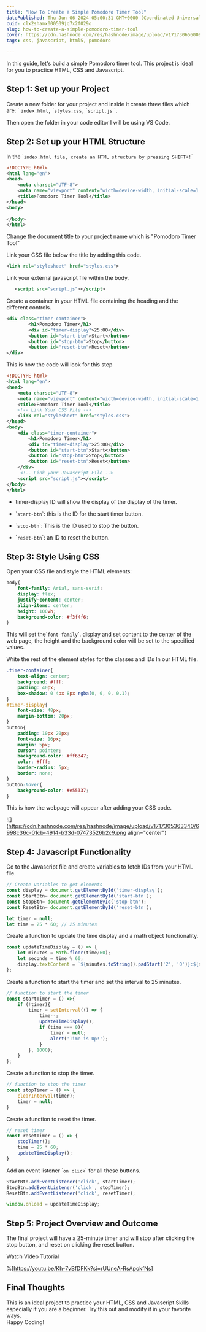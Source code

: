 ```yaml
---
title: "How To Create a Simple Pomodoro Timer Tool"
datePublished: Thu Jun 06 2024 05:00:31 GMT+0000 (Coordinated Universal Time)
cuid: clx2shamx000509jq7x2f029o
slug: how-to-create-a-simple-pomodoro-timer-tool
cover: https://cdn.hashnode.com/res/hashnode/image/upload/v1717306560095/765050ff-ce0f-4516-be85-c2f3c5defe9a.png
tags: css, javascript, html5, pomodoro

---
```


In this guide, let's build a simple Pomodoro timer tool. This project is ideal for you to practice HTML, CSS and Javascript.

## Step 1: Set up your Project

Create a new folder for your project and inside it create three files which are: \` `index.html,` \``styles.css,` \``script.js`\`\`.

Then open the folder in your code editor I will be using VS Code.

## Step 2: Set up your HTML Structure

In the \``index.html file, create an HTML structure by pressing SHIFT+!`\`

```xml
<!DOCTYPE html>
<html lang="en">
<head>
    <meta charset="UTF-8">
    <meta name="viewport" content="width=device-width, initial-scale=1.0">
    <title>Pomodoro Timer Tool</title>
</head>
<body>
   
</body>
</html>
```

Change the document title to your project name which is "Pomodoro Timer Tool"

Link your CSS file below the title by adding this code.

```xml
<link rel="stylesheet" href="styles.css">
```

Link your external javascript file within the body.

```xml
   <script src="script.js"></script>
```

Create a container in your HTML file containing the heading and the different controls.

```xml
<div class="timer-container">
        <h1>Pomodoro Timer</h1>
        <div id="timer-display">25:00</div>
        <button id="start-btn">Start</button>
        <button id="stop-btn">Stop</button>
        <button id="reset-btn">Reset</button>
</div>
```

This is how the code will look for this step

```xml
<!DOCTYPE html>
<html lang="en">
<head>
    <meta charset="UTF-8">
    <meta name="viewport" content="width=device-width, initial-scale=1.0">
    <title>Pomodoro Timer Tool</title>
    <!-- Link Your CSS File -->
    <link rel="stylesheet" href="styles.css">
</head>
<body>
    <div class="timer-container">
        <h1>Pomodoro Timer</h1>
        <div id="timer-display">25:00</div>
        <button id="start-btn">Start</button>
        <button id="stop-btn">Stop</button>
        <button id="reset-btn">Reset</button>
    </div>
     <!-- Link your Javascript File -->
    <script src="script.js"></script>
</body>
</html>
```

* timer-display ID will show the display of the display of the timer.
    
* \``start-btn`\`: this is the ID for the start timer button.
    
* \``stop-btn`\`: This is the ID used to stop the button.
    
* \``reset-btn`\`: an ID to reset the button.
    

## Step 3: Style Using CSS

Open your CSS file and style the HTML elements:

```css
body{
    font-family: Arial, sans-serif;
    display: flex;
    justify-content: center;
    align-items: center;
    height: 100vh;
    background-color: #f3f4f6;
}
```

This will set the\``font-family`\`. display and set content to the center of the web page, the height and the background color will be set to the specified values.

Write the rest of the element styles for the classes and IDs In our HTML file.

```css
.timer-container{
    text-align: center;
    background: #fff;
    padding: 40px;
    box-shadow: 0 4px 8px rgba(0, 0, 0, 0.1);
}
#timer-display{
    font-size: 48px;
    margin-bottom: 20px;
}
button{
    padding: 10px 20px;
    font-size: 16px;
    margin: 5px;
    cursor: pointer;
    background-color: #ff6347;
    color: #fff;
    border-radius: 5px;
    border: none;
}
button:hover{
    background-color: #e55337;
}
```

This is how the webpage will appear after adding your CSS code.

![](https://cdn.hashnode.com/res/hashnode/image/upload/v1717305363340/6998c36c-01cb-4914-b33d-07473526b2c9.png align="center")

## Step 4: Javascript Functionality

Go to the Javascript file and create variables to fetch IDs from your HTML file.

```javascript
// Create variables to get elements
const display = document.getElementById('timer-display');
const StartBtn= document.getElementById('start-btn');
const StopBtn= document.getElementById('stop-btn');
const ResetBtn= document.getElementById('reset-btn');

let timer = null;
let time = 25 * 60; // 25 minutes
```

Create a function to update the time display and a math object functionality.

```javascript
const updateTimeDisplay = () => {
    let minutes = Math.floor(time/60);
    let seconds = time % 60;
    display.textContent = `${minutes.toString().padStart('2', '0')}:${seconds.toString().padStart('2','0')}`;
};
```

Create a function to start the timer and set the interval to 25 minutes.

```javascript
// function to start the timer
const startTimer = () =>{
    if (!timer){
        timer = setInterval(() => {
            time--;
            updateTimeDisplay();
            if (time === 0){
                timer = null;
                alert('Time is Up!');
            }
        }, 1000);
    }
};
```

Create a function to stop the timer.

```javascript
// function to stop the timer
const stopTimer = () => {
    clearInterval(timer);
    timer = null;
}
```

Create a function to reset the timer.

```javascript
// reset timer
const resetTimer = () => {
    stopTimer();
    time = 25 * 60;
    updateTimeDisplay();
}
```

Add an event listener \``on click`\` for all these buttons.

```javascript
StartBtn.addEventListener('click', startTimer);
StopBtn.addEventListener('click', stopTimer);
ResetBtn.addEventListener('click', resetTimer);

window.onload = updateTimeDisplay;
```

## Step 5: Project Overview and Outcome

The final project will have a 25-minute timer and will stop after clicking the stop button, and reset on clicking the reset button.

Watch Video Tutorial

%[https://youtu.be/Kh-7vBfDFKk?si=rUUneA-RsApokfNs] 

## Final Thoughts

This is an ideal project to practice your HTML, CSS and Javascript Skills especially if you are a beginner. Try this out and modify it in your favorite ways.  
Happy Coding!